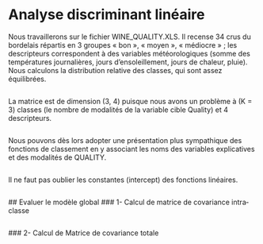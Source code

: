 # Analyse discriminant linéaire
Nous travaillerons sur le fichier WINE_QUALITY.XLS. Il recense 34 crus du bordelais répartis en 3 groupes « bon », « moyen », « médiocre » ; les descripteurs correspondent à des variables météorologiques (somme des températures journalières, jours d’ensoleillement, jours de chaleur, pluie).
Nous calculons la distribution relative des classes, qui sont assez équilibrées.
<p align="center">
<img src="">
</p>
La matrice est de dimension (3, 4) puisque nous avons un problème à (K = 3) classes (le
nombre de modalités de la variable cible Quality) et 4 descripteurs.
<p align="center">
<img src="">
</p>
Nous pouvons dès lors adopter une présentation plus sympathique des fonctions de
classement en y associant les noms des variables explicatives et des modalités de
QUALITY.
<p align="center">
<img src="">
</p>
Il ne faut pas oublier les constantes (intercept) des fonctions linéaires.
<p align="center">
<img src="">
</p>
## Evaluer le modèle global
 ### 1- Calcul de matrice de covariance intra‐classe
 <p align="center">
<img src="">
</p>
 ### 2- Calcul de Matrice de covariance totale
 <p align="center">
<img src="">
</p>
<p align="center">
<img src="">
</p>
